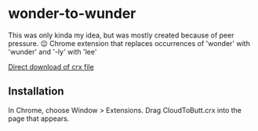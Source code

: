 wonder-to-wunder
=============

This was only kinda my idea, but was mostly created because of peer pressure. :wink:
Chrome extension that replaces occurrences of 'wonder' with 'wunder' and '-ly' with 'lee'

[Direct download of crx file](https://github.com/panicsteve/cloud-to-butt/blob/master/CloudToButt.crx?raw=true)

Installation
------------

In Chrome, choose Window > Extensions.  Drag CloudToButt.crx into the page that appears.
